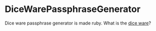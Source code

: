 # DiceWarePassphraseGenerator

Dice ware passphrase generator is made ruby. What is the [dice ware](http://world.std.com/~reinhold/diceware.html)? 